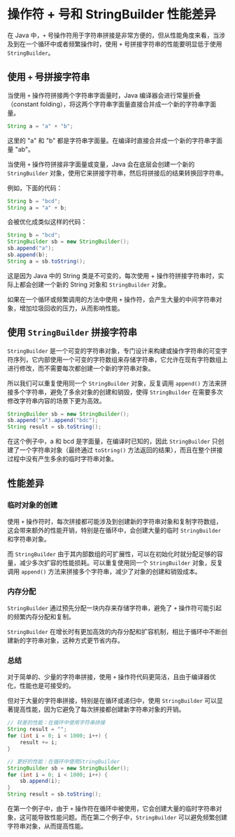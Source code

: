 # 操作符 + 号和 StringBuilder 性能差异

在 Java 中，`+` 号操作符用于字符串拼接是非常方便的，但从性能角度来看，当涉及到在一个循环中或者频繁操作时，使用 `+` 号拼接字符串的性能要明显低于使用 `StringBuilder`。

## 使用 `+` 号拼接字符串

当使用 `+` 操作符拼接两个字符串字面量时，Java 编译器会进行常量折叠（constant folding），将这两个字符串字面量直接合并成一个新的字符串字面量。

```java
String a = "a" + "b";
```

这里的 "a" 和 "b" 都是字符串字面量。在编译时直接合并成一个新的字符串字面量 "ab"。

当使用 `+` 操作符拼接非字面量或变量，Java 会在底层会创建一个新的 `StringBuilder` 对象，使用它来拼接字符串，然后将拼接后的结果转换回字符串。

例如，下面的代码：

```java
String b = "bcd";
String a = "a" + b;
```

会被优化成类似这样的代码：

```java
String b = "bcd";
StringBuilder sb = new StringBuilder();
sb.append("a");
sb.append(b);
String a = sb.toString();
```

这是因为 Java 中的 String 类是不可变的，每次使用 + 操作符拼接字符串时，实际上都会创建一个新的 String 对象和 `StringBuilder` 对象。

如果在一个循环或频繁调用的方法中使用 `+` 操作符，会产生大量的中间字符串对象，增加垃圾回收的压力，从而影响性能。


## 使用 `StringBuilder` 拼接字符串

`StringBuilder` 是一个可变的字符串对象，专门设计来构建或操作字符串的可变字符序列，它内部使用一个可变的字符数组来存储字符串，它允许在现有字符数组上进行修改，而不需要每次都创建一个新的字符串对象。

所以我们可以重复使用同一个 `StringBuilder` 对象，反复调用 `append()` 方法来拼接多个字符串，避免了多余对象的创建和销毁，使得 `StringBuilder` 在需要多次修改字符串内容的场景下更为高效。

```java
StringBuilder sb = new StringBuilder();
sb.append("a").append("bdc");
String result = sb.toString();
```

在这个例子中，a 和 bcd 是字面量，在编译时已知的，因此 `StringBuilder` 只创建了一个字符串对象（最终通过 `toString()` 方法返回的结果），而且在整个拼接过程中没有产生多余的临时字符串对象。


## 性能差异

### 临时对象的创建

使用 `+` 操作符时，每次拼接都可能涉及到创建新的字符串对象和复制字符数组，这会带来额外的性能开销，特别是在循环中，会创建大量的临时 `StringBuilder` 和字符串对象。

而 `StringBuilder` 由于其内部数组的可扩展性，可以在初始化时就分配足够的容量，减少多次扩容的性能损耗。可以重复使用同一个 `StringBuilder` 对象，反复调用 `append()` 方法来拼接多个字符串，减少了对象的创建和销毁成本。

### 内存分配

`StringBuilder` 通过预先分配一块内存来存储字符串，避免了 `+` 操作符可能引起的频繁内存分配和复制。

`StringBuilder` 在增长时有更加高效的内存分配和扩容机制，相比于循环中不断创建新的字符串对象，这种方式更节省内存。

### 总结

对于简单的、少量的字符串拼接，使用 `+` 操作符代码更简洁，且由于编译器优化，性能也是可接受的。

但对于大量的字符串拼接，特别是在循环或递归中，使用 `StringBuilder` 可以显著提高性能，因为它避免了每次拼接都创建新字符串对象的开销。

```java
// 较差的性能：在循环中使用字符串拼接
String result = "";
for (int i = 0; i < 1000; i++) {
    result += i;
}

// 更好的性能：在循环中使用StringBuilder
StringBuilder sb = new StringBuilder();
for (int i = 0; i < 1000; i++) {
    sb.append(i);
}
String result = sb.toString();
```

在第一个例子中，由于 `+` 操作符在循环中被使用，它会创建大量的临时字符串对象，这可能导致性能问题。而在第二个例子中，`StringBuilder` 可以避免频繁创建字符串对象，从而提高性能。